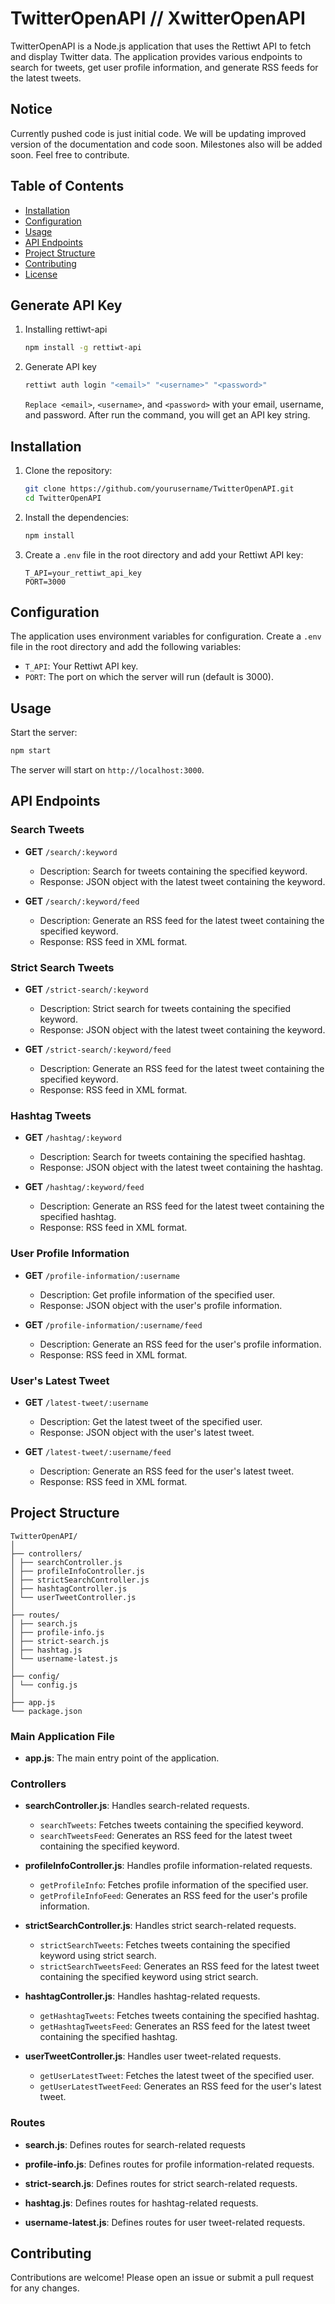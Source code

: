 # TwitterOpenAPI // XwitterOpenAPI

TwitterOpenAPI is a Node.js application that uses the Rettiwt API to fetch and display Twitter data. The application provides various endpoints to search for tweets, get user profile information, and generate RSS feeds for the latest tweets.

## Notice

Currently pushed code is just initial code. We will be updating improved version of the documentation and code soon.
Milestones also will be added soon. Feel free to contribute.

## Table of Contents

- [Installation](#installation)
- [Configuration](#configuration)
- [Usage](#usage)
- [API Endpoints](#api-endpoints)
- [Project Structure](#project-structure)
- [Contributing](#contributing)
- [License](#license)

## Generate API Key

1. Installing rettiwt-api

    ```sh
    npm install -g rettiwt-api
    ```

2. Generate API key

    ```sh
    rettiwt auth login "<email>" "<username>" "<password>"
    ```

    `Replace <email>`, `<username>`, and `<password>` with your email, username, and password. After run the command, you will get an API key string.

## Installation

1. Clone the repository:

    ```sh
    git clone https://github.com/yourusername/TwitterOpenAPI.git
    cd TwitterOpenAPI
    ```

2. Install the dependencies:

    ```sh
    npm install
    ```

3. Create a `.env` file in the root directory and add your Rettiwt API key:

    ```env
    T_API=your_rettiwt_api_key
    PORT=3000
    ```

## Configuration

The application uses environment variables for configuration. Create a `.env` file in the root directory and add the following variables:

- `T_API`: Your Rettiwt API key.
- `PORT`: The port on which the server will run (default is 3000).

## Usage

Start the server:

```sh
npm start
```

The server will start on `http://localhost:3000`.

## API Endpoints

### Search Tweets

- **GET** `/search/:keyword`
  - Description: Search for tweets containing the specified keyword.
  - Response: JSON object with the latest tweet containing the keyword.

- **GET** `/search/:keyword/feed`
  - Description: Generate an RSS feed for the latest tweet containing the specified keyword.
  - Response: RSS feed in XML format.

### Strict Search Tweets

- **GET** `/strict-search/:keyword`
  - Description: Strict search for tweets containing the specified keyword.
  - Response: JSON object with the latest tweet containing the keyword.

- **GET** `/strict-search/:keyword/feed`
  - Description: Generate an RSS feed for the latest tweet containing the specified keyword.
  - Response: RSS feed in XML format.

### Hashtag Tweets

- **GET** `/hashtag/:keyword`
  - Description: Search for tweets containing the specified hashtag.
  - Response: JSON object with the latest tweet containing the hashtag.

- **GET** `/hashtag/:keyword/feed`
  - Description: Generate an RSS feed for the latest tweet containing the specified hashtag.
  - Response: RSS feed in XML format.

### User Profile Information

- **GET** `/profile-information/:username`
  - Description: Get profile information of the specified user.
  - Response: JSON object with the user's profile information.

- **GET** `/profile-information/:username/feed`
  - Description: Generate an RSS feed for the user's profile information.
  - Response: RSS feed in XML format.

### User's Latest Tweet

- **GET** `/latest-tweet/:username`
  - Description: Get the latest tweet of the specified user.
  - Response: JSON object with the user's latest tweet.

- **GET** `/latest-tweet/:username/feed`
  - Description: Generate an RSS feed for the user's latest tweet.
  - Response: RSS feed in XML format.

## Project Structure

```
TwitterOpenAPI/
│
├── controllers/
│ ├── searchController.js
│ ├── profileInfoController.js
│ ├── strictSearchController.js
│ ├── hashtagController.js
│ └── userTweetController.js
│
├── routes/
│ ├── search.js
│ ├── profile-info.js
│ ├── strict-search.js
│ ├── hashtag.js
│ └── username-latest.js
│
├── config/
│ └── config.js
│
├── app.js
└── package.json
```

### Main Application File

- **app.js**: The main entry point of the application.

### Controllers

- **searchController.js**: Handles search-related requests.
  - `searchTweets`: Fetches tweets containing the specified keyword.
  - `searchTweetsFeed`: Generates an RSS feed for the latest tweet containing the specified keyword.

- **profileInfoController.js**: Handles profile information-related requests.
  - `getProfileInfo`: Fetches profile information of the specified user.
  - `getProfileInfoFeed`: Generates an RSS feed for the user's profile information.

- **strictSearchController.js**: Handles strict search-related requests.
  - `strictSearchTweets`: Fetches tweets containing the specified keyword using strict search.
  - `strictSearchTweetsFeed`: Generates an RSS feed for the latest tweet containing the specified keyword using strict search.

- **hashtagController.js**: Handles hashtag-related requests.
  - `getHashtagTweets`: Fetches tweets containing the specified hashtag.
  - `getHashtagTweetsFeed`: Generates an RSS feed for the latest tweet containing the specified hashtag.

- **userTweetController.js**: Handles user tweet-related requests.
  - `getUserLatestTweet`: Fetches the latest tweet of the specified user.
  - `getUserLatestTweetFeed`: Generates an RSS feed for the user's latest tweet.

### Routes

- **search.js**: Defines routes for search-related requests

- **profile-info.js**: Defines routes for profile information-related requests.

- **strict-search.js**: Defines routes for strict search-related requests.

- **hashtag.js**: Defines routes for hashtag-related requests.

- **username-latest.js**: Defines routes for user tweet-related requests.

## Contributing

Contributions are welcome! Please open an issue or submit a pull request for any changes.